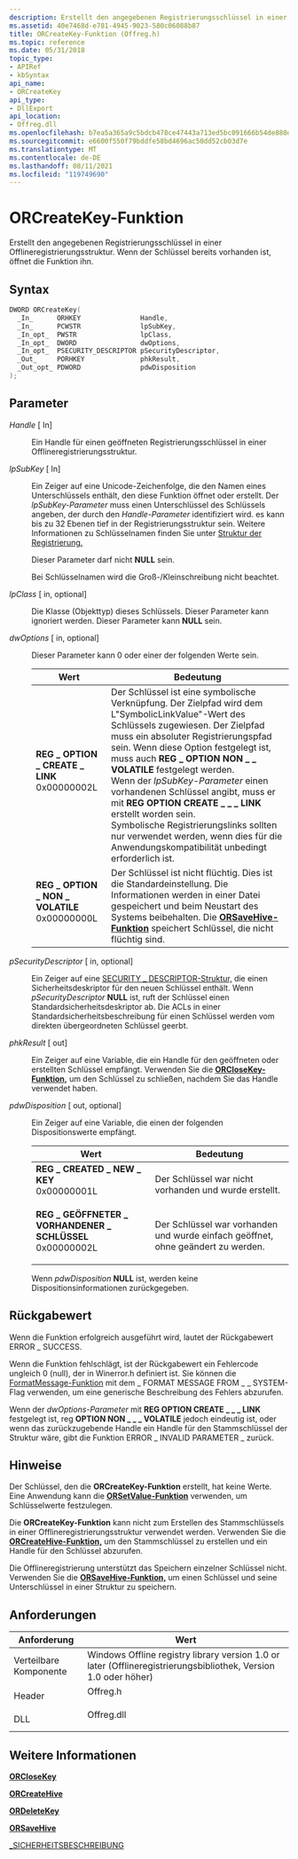 ```yaml
---
description: Erstellt den angegebenen Registrierungsschlüssel in einer Offlineregistrierungsstruktur. Wenn der Schlüssel bereits vorhanden ist, öffnet die Funktion ihn.
ms.assetid: 40e7468d-e781-4945-9023-580c06088b87
title: ORCreateKey-Funktion (Offreg.h)
ms.topic: reference
ms.date: 05/31/2018
topic_type:
- APIRef
- kbSyntax
api_name:
- ORCreateKey
api_type:
- DllExport
api_location:
- Offreg.dll
ms.openlocfilehash: b7ea5a365a9c5bdcb478ce47443a713ed5bc091666b54de880dc478708e4c36c
ms.sourcegitcommit: e6600f550f79bddfe58bd4696ac50dd52cb03d7e
ms.translationtype: MT
ms.contentlocale: de-DE
ms.lasthandoff: 08/11/2021
ms.locfileid: "119749690"
---
```

# <a name="orcreatekey-function"></a>ORCreateKey-Funktion

Erstellt den angegebenen Registrierungsschlüssel in einer Offlineregistrierungsstruktur. Wenn der Schlüssel bereits vorhanden ist, öffnet die Funktion ihn.

## <a name="syntax"></a>Syntax


```C++
DWORD ORCreateKey(
  _In_      ORHKEY               Handle,
  _In_      PCWSTR               lpSubKey,
  _In_opt_  PWSTR                lpClass,
  _In_opt_  DWORD                dwOptions,
  _In_opt_  PSECURITY_DESCRIPTOR pSecurityDescriptor,
  _Out_     PORHKEY              phkResult,
  _Out_opt_ PDWORD               pdwDisposition
);
```



## <a name="parameters"></a>Parameter

<dl> <dt>

*Handle* \[ In\]
</dt> <dd>

Ein Handle für einen geöffneten Registrierungsschlüssel in einer Offlineregistrierungsstruktur.

</dd> <dt>

*lpSubKey* \[ In\]
</dt> <dd>

Ein Zeiger auf eine Unicode-Zeichenfolge, die den Namen eines Unterschlüssels enthält, den diese Funktion öffnet oder erstellt. Der *lpSubKey-Parameter* muss einen Unterschlüssel des Schlüssels angeben, der durch den *Handle-Parameter* identifiziert wird. es kann bis zu 32 Ebenen tief in der Registrierungsstruktur sein. Weitere Informationen zu Schlüsselnamen finden Sie unter [Struktur der Registrierung.](../sysinfo/structure-of-the-registry.md)

Dieser Parameter darf nicht **NULL** sein.

Bei Schlüsselnamen wird die Groß-/Kleinschreibung nicht beachtet.

</dd> <dt>

*lpClass* \[ in, optional\]
</dt> <dd>

Die Klasse (Objekttyp) dieses Schlüssels. Dieser Parameter kann ignoriert werden. Dieser Parameter kann **NULL** sein.

</dd> <dt>

*dwOptions* \[ in, optional\]
</dt> <dd>

Dieser Parameter kann 0 oder einer der folgenden Werte sein.



| Wert                                                                                                                                                                                                                                                          | Bedeutung                                                                                                                                                                                                                                                                                                                                                                                                                                                                                       |
|----------------------------------------------------------------------------------------------------------------------------------------------------------------------------------------------------------------------------------------------------------------|-----------------------------------------------------------------------------------------------------------------------------------------------------------------------------------------------------------------------------------------------------------------------------------------------------------------------------------------------------------------------------------------------------------------------------------------------------------------------------------------------|
| <span id="REG_OPTION_CREATE_LINK"></span><span id="reg_option_create_link"></span><dl> <dt>**REG \_ OPTION \_ CREATE \_ LINK**</dt> <dt>0x00000002L</dt> </dl>    | Der Schlüssel ist eine symbolische Verknüpfung. Der Zielpfad wird dem L"SymbolicLinkValue"-Wert des Schlüssels zugewiesen. Der Zielpfad muss ein absoluter Registrierungspfad sein. Wenn diese Option festgelegt ist, muss auch **REG \_ OPTION NON \_ \_ VOLATILE** festgelegt werden. <br/> Wenn der *lpSubKey-Parameter* einen vorhandenen Schlüssel angibt, muss er mit **REG OPTION CREATE \_ \_ \_ LINK** erstellt worden sein.<br/> Symbolische Registrierungslinks sollten nur verwendet werden, wenn dies für die Anwendungskompatibilität unbedingt erforderlich ist. <br/> |
| <span id="REG_OPTION_NON_VOLATILE"></span><span id="reg_option_non_volatile"></span><dl> <dt>**REG \_ OPTION \_ NON \_ VOLATILE**</dt> <dt>0x00000000L</dt> </dl> | Der Schlüssel ist nicht flüchtig. Dies ist die Standardeinstellung. Die Informationen werden in einer Datei gespeichert und beim Neustart des Systems beibehalten. Die [**ORSaveHive-Funktion**](orsavehive.md) speichert Schlüssel, die nicht flüchtig sind.<br/>                                                                                                                                                                                                                                                                   |



 

</dd> <dt>

*pSecurityDescriptor* \[ in, optional\]
</dt> <dd>

Ein Zeiger auf eine [SECURITY \_ DESCRIPTOR-Struktur,](/windows/win32/api/winnt/ns-winnt-security_descriptor) die einen Sicherheitsdeskriptor für den neuen Schlüssel enthält. Wenn *pSecurityDescriptor* **NULL** ist, ruft der Schlüssel einen Standardsicherheitsdeskriptor ab. Die ACLs in einer Standardsicherheitsbeschreibung für einen Schlüssel werden vom direkten übergeordneten Schlüssel geerbt.

</dd> <dt>

*phkResult* \[ out\]
</dt> <dd>

Ein Zeiger auf eine Variable, die ein Handle für den geöffneten oder erstellten Schlüssel empfängt. Verwenden Sie die [**ORCloseKey-Funktion,**](orclosekey.md) um den Schlüssel zu schließen, nachdem Sie das Handle verwendet haben.

</dd> <dt>

*pdwDisposition* \[ out, optional\]
</dt> <dd>

Ein Zeiger auf eine Variable, die einen der folgenden Dispositionswerte empfängt.



| Wert                                                                                                                                                                                                                                                          | Bedeutung                                                                 |
|----------------------------------------------------------------------------------------------------------------------------------------------------------------------------------------------------------------------------------------------------------------|-------------------------------------------------------------------------|
| <span id="REG_CREATED_NEW_KEY"></span><span id="reg_created_new_key"></span><dl> <dt>**REG \_ CREATED \_ NEW \_ KEY**</dt> <dt>0x00000001L</dt> </dl>             | Der Schlüssel war nicht vorhanden und wurde erstellt.<br/>                       |
| <span id="REG_OPENED_EXISTING_KEY"></span><span id="reg_opened_existing_key"></span><dl> <dt>**REG \_ GEÖFFNETER \_ VORHANDENER \_ SCHLÜSSEL**</dt> <dt>0x00000002L</dt> </dl> | Der Schlüssel war vorhanden und wurde einfach geöffnet, ohne geändert zu werden.<br/> |



 

Wenn *pdwDisposition* **NULL** ist, werden keine Dispositionsinformationen zurückgegeben.

</dd> </dl>

## <a name="return-value"></a>Rückgabewert

Wenn die Funktion erfolgreich ausgeführt wird, lautet der Rückgabewert ERROR \_ SUCCESS.

Wenn die Funktion fehlschlägt, ist der Rückgabewert ein Fehlercode ungleich 0 (null), der in Winerror.h definiert ist. Sie können die [FormatMessage-Funktion](/windows/win32/api/winbase/nf-winbase-formatmessage) mit dem \_ FORMAT MESSAGE FROM \_ \_ SYSTEM-Flag verwenden, um eine generische Beschreibung des Fehlers abzurufen.

Wenn der *dwOptions-Parameter* mit **REG OPTION CREATE \_ \_ \_ LINK** festgelegt ist, reg **OPTION NON \_ \_ \_ VOLATILE** jedoch eindeutig ist, oder wenn das zurückzugebende Handle ein Handle für den Stammschlüssel der Struktur wäre, gibt die Funktion ERROR \_ INVALID PARAMETER \_ zurück.

## <a name="remarks"></a>Hinweise

Der Schlüssel, den die **ORCreateKey-Funktion** erstellt, hat keine Werte. Eine Anwendung kann die [**ORSetValue-Funktion**](orsetvalue.md) verwenden, um Schlüsselwerte festzulegen.

Die **ORCreateKey-Funktion** kann nicht zum Erstellen des Stammschlüssels in einer Offlineregistrierungsstruktur verwendet werden. Verwenden Sie die [**ORCreateHive-Funktion,**](orcreatehive.md) um den Stammschlüssel zu erstellen und ein Handle für den Schlüssel abzurufen.

Die Offlineregistrierung unterstützt das Speichern einzelner Schlüssel nicht. Verwenden Sie die [**ORSaveHive-Funktion,**](orsavehive.md) um einen Schlüssel und seine Unterschlüssel in einer Struktur zu speichern.

## <a name="requirements"></a>Anforderungen



| Anforderung | Wert |
|----------------------------|---------------------------------------------------------------------------------------|
| Verteilbare Komponente<br/> | Windows Offline registry library version 1.0 or later (Offlineregistrierungsbibliothek, Version 1.0 oder höher)<br/>                      |
| Header<br/>          | <dl> <dt>Offreg.h</dt> </dl>   |
| DLL<br/>             | <dl> <dt>Offreg.dll</dt> </dl> |



## <a name="see-also"></a>Weitere Informationen

<dl> <dt>

[**ORCloseKey**](orclosekey.md)
</dt> <dt>

[**ORCreateHive**](orcreatehive.md)
</dt> <dt>

[**ORDeleteKey**](ordeletekey.md)
</dt> <dt>

[**ORSaveHive**](orsavehive.md)
</dt> <dt>

[\_SICHERHEITSBESCHREIBUNG](/windows/win32/api/winnt/ns-winnt-security_descriptor)
</dt> </dl>

 

 

